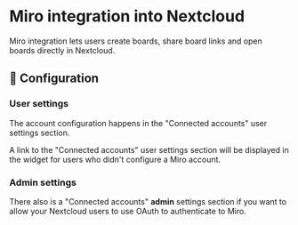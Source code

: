 # Miro integration into Nextcloud

Miro integration lets users create boards, share board links and open boards directly in Nextcloud.

## 🔧 Configuration

### User settings

The account configuration happens in the "Connected accounts" user settings section.

A link to the "Connected accounts" user settings section will be displayed in the widget
for users who didn't configure a Miro account.

### Admin settings

There also is a "Connected accounts" **admin** settings section if you want to allow
your Nextcloud users to use OAuth to authenticate to Miro.
